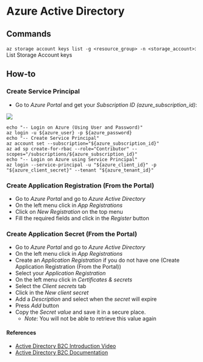 # Azure Active Directory

## Commands 

`az storage account keys list -g <resource_group> -n <storage_account>`: List Storage Account keys

## How-to 

### Create Service Principal 

- Go to *Azure Portal* and get your *Subscription ID (azure_subscription_id)*:

![](https://media.githubusercontent.com/media/RogerioDosSantos/Wiki/master/docs/src/azure_active_directory/azure_portal_subscription.png)

```shell
echo "-- Login on Azure (Using User and Password)" 
az login -u ${azure_user} -p ${azure_password} 
echo "-- Create Service Principal" 
az account set --subscription="${azure_subscription_id}" 
az ad sp create-for-rbac --role="Contributor" --scopes="/subscriptions/${azure_subscription_id}"
echo "-- Login on Azure using Service Principal" 
az login --service-principal -u "${azure_client_id}" -p "${azure_client_secret}" --tenant "${azure_tenant_id}" 
```

### Create Application Registration (From the Portal)

- Go to *Azure Portal* and go to *Azure Active Directory* 
- On the left menu click in *App Registrations*
- Click on *New Registration* on the top menu 
- Fill the required fields and click in the *Register* button 

### Create Application Secret (From the Portal)

- Go to *Azure Portal* and go to *Azure Active Directory* 
- On the left menu click in *App Registrations*
- Create an *Application Registration* if you do not have one (Create Application Registration (From the Portal))
- Select your *Application Registration* 
- On the left menu click in *Certificates & secrets* 
- Select the *Client secrets* tab 
- Click in the *New client secret* 
- Add a *Description* and select when the *secret* will expire 
- Press *Add* button
- Copy the *Secret value* and save it in a secure place. 
  - *Note*: You will not be able to retrieve this value again

#### References 

- [Active Directory B2C Introduction Video](https://www.youtube.com/watch?v=h5bxhZRF4mI)
- [Active Directory B2C Documentation](https://docs.microsoft.com/en-us/azure/active-directory-b2c/active-directory-b2c-overview)


